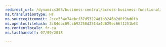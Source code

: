 ```yaml
---
redirect_url: /dynamics365/business-central/across-business-functionality
ms.translationtype: HT
ms.sourcegitcommit: 2cce334e74ebcf37d53224d1b3246b2d0f9bd0fb
ms.openlocfilehash: 3c84dbc09ccb92250d2514a4d629ec66f1251b63
ms.contentlocale: fr-ca
ms.lasthandoff: 07/09/2018

---
```


